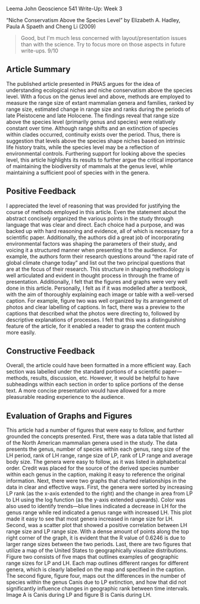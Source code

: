 Leema John
Geoscience 541 
Write-Up: Week 3

“Niche Conservatism Above the Species Level” by Elizabeth A. Hadley, Paula A Spaeth and Cheng Li (2009) 

> Good, but I'm much less concerned with layout/presentation issues than with the science. Try to focus more on those aspects in future write-ups. 9/10

## Article Summary 
The published article presented in PNAS argues for the idea of understanding ecological niches and niche conservatism above the species level. With a focus on the genus level and above, methods are employed to measure the range size of extant mammalian genera and families, ranked by range size, estimated change in range size and ranks during the periods of late Pleistocene and late Holocene. The findings reveal that range size above the species level (primarily genus and species) were relatively constant over time. Although range shifts and an extinction of species within clades occurred, continuity exists over the period. Thus, there is suggestion that levels above the species shape niches based on intrinsic life history traits, while the species level may be a reflection of environmental controls. Furthering support for looking above the species level, this article highlights its results to further argue the critical importance of maintaining the biodiversity of mammals at the genus level, while maintaining a sufficient pool of species with in the genera. 

## Positive Feedback 
I appreciated the level of reasoning that was provided for justifying the course of methods employed in this article. Even the statement about the abstract concisely organized the various points in the study through language that was clear and direct. Each choice had a purpose, and was backed up with hard reasoning and evidence, all of which is necessary for a scientific paper. Additionally, the authors did a great job of incorporating environmental factors was shaping the parameters of their study, and voicing it a structured manner when presenting it to the audience. For example, the authors form their research questions around “the rapid rate of global climate change today” and list out the two principal questions that are at the focus of their research. This structure in shaping methodology is well articulated and evident in thought process in through the frame of presentation. 
Additionally, I felt that the figures and graphs were very well done in this article. Personally, I felt as if it was modelled after a textbook, with the aim of thoroughly explaining each image or table with a well-versed caption. For example, figure two was well organized by its arrangement of photos and clear labelling of captions. In fact, there was a preview to the captions that described what the photos were directing to, followed by descriptive explanations of processes. I felt that this was a distinguishing feature of the article, for it enabled a reader to grasp the content much more easily. 

## Constructive Feedback 
Overall, the article could have been formatted in a more efficient way. Each section was labelled under the standard portions of a scientific paper—methods, results, discussion, etc. However, it would be helpful to have subheadings within each section in order to splice portions of the dense text. A more concise presentation would have allowed for a more pleasurable reading experience to the audience. 

## Evaluation of Graphs and Figures 
This article had a number of figures that were easy to follow, and further grounded the concepts presented. First, there was a data table that listed all of the North American mammalian genera used in the study. The data presents the genus, number of species within each genus, rang size of the LH period, rank of LH range, range size of LP, rank of LP range and average body size. The genera were easy to follow, as it was listed in alphabetical order. Credit was placed for the source of the derived species number within each genus in the caption, making it easy to reference the original information. 
Next, there were two graphs that charted relationships in the data in clear and effective ways. First, the genera were sorted by increasing LP rank (as the x-axis extended to the right) and the change in area from LP to LH using the log function (as the y-axis extended upwards). Color was also used to identify trends—blue lines indicated a decrease in LH for the genus range while red indicated a genus range with increased LH. This plot made it easy to see that most genera increased in range size for LH. Second, was a scatter plot that showed a positive correlation between LH range size and LP range size. With a dense amount of points along the top right corner of the graph, it is evident that the R value of 0.6246 is due to larger range sizes between the two periods. 
Last, there are two figures that utilize a map of the United States to geographically visualize distributions. Figure two consists of five maps that outlines examples of geographic range sizes for LP and LH. Each map outlines different ranges for different genera, which is clearly labelled on the map and specified in the caption. The second figure, figure four, maps out the differences in the number of species within the genus Canis due to LP extinction, and how that did not significantly influence changes in geographic rank between time intervals. Image A is Canis during LP and figure B is Canis during LH. 

